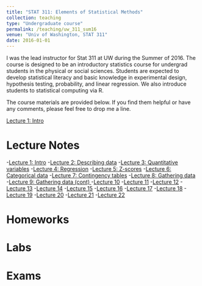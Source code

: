 ```yaml
---
title: "STAT 311: Elements of Statistical Methods"
collection: teaching
type: "Undergraduate course"
permalink: /teaching/uw_311_sum16
venue: "Univ of Washington, STAT 311"
date: 2016-01-01
---
```

I was the lead instructor for Stat 311 at UW during the Summer of 2016. The course is designed to be an introductory statistics course for undergrad students in the physical or social sciences. 
Students are expected to develop statistical literacy and basic knowledge in experimental design, hypothesis testing, probability, and linear regression. We also introduce students to statistical computing via R.

The course materials are provided below. If you find them helpful or have any comments, please feel free to drop me a line. 

[Lecture 1: Intro](files/courses/stat311_uw/lectures/lecture1_intro.pdf)

Lecture Notes
======

-[Lecture 1: Intro](files/courses/stat311_uw/lectures/lecture1_intro.pdf)
-[Lecture 2: Describing data](files/courses/stat311_uw/lectures/lecture2_describing_data)
-[Lecture 3: Quantitative variables](files/courses/stat311_uw/lectures/lecture3_quantitative_Var.pdf)
-[Lecture 4: Regression](files/courses/stat311_uw/lectures/lecture4_regression.pdf)
-[Lecture 5: Z-scores](files/courses/stat311_uw/lectures/lecture5_zscores.pdf)
-[Lecture 6: Categorical data](files/courses/stat311_uw/lectures/lecture6_bivariate_categorical.pdf)
-[Lecture 7: Contingency tables](files/courses/stat311_uw/lectures/lecture7_contingency_tables_cont.pdf)
-[Lecture 8: Gathering data](files/courses/stat311_uw/lectures/lecture8_gathering_data.pdf)
-[Lecture 9: Gathering data (cont) ](files/courses/stat311_uw/lectures/lecture9_gathering_data.pdf)
-[Lecture 10](files/courses/stat311_uw/lectures/lecture10_probability.pdf)
-[Lecture 11](files/courses/stat311_uw/lectures/lecture11_probability_cont.pdf)
-[Lecture 12](files/courses/stat311_uw/lectures/lecture12_counting_rules.pdf)
-[Lecture 13](files/courses/stat311_uw/lectures/lecture13_randomvariables.pdf)
-[Lecture 14](files/courses/stat311_uw/lectures/lecture14_continuous_rv.pdf)
-[Lecture 15](files/courses/stat311_uw/lectures/lecture15_sampling_dist.pdf)
-[Lecture 16](files/courses/stat311_uw/lectures/lecture16_confidence_int.pdf)
-[Lecture 17](files/courses/stat311_uw/lectures/lecture17_confidence_int_means.pdf)
-[Lecture 18](files/courses/stat311_uw/lectures/lecture18_hypothesis_testing.pdf)
-[Lecture 19](files/courses/stat311_uw/lectures/lecture19_hypothesis_testing_cont.pdf)
-[Lecture 20](files/courses/stat311_uw/lectures/lecture20_hypothesis_testing_regression.pdf)
-[Lecture 21](files/courses/stat311_uw/lectures/lecture21a_hypothesis_testing_regression.pdf.pdf)
-[Lecture 22](files/courses/stat311_uw/lectures/lecture21b_hypothesis_testing_tables.pdf)


Homeworks
======

Labs
======

Exams
======


